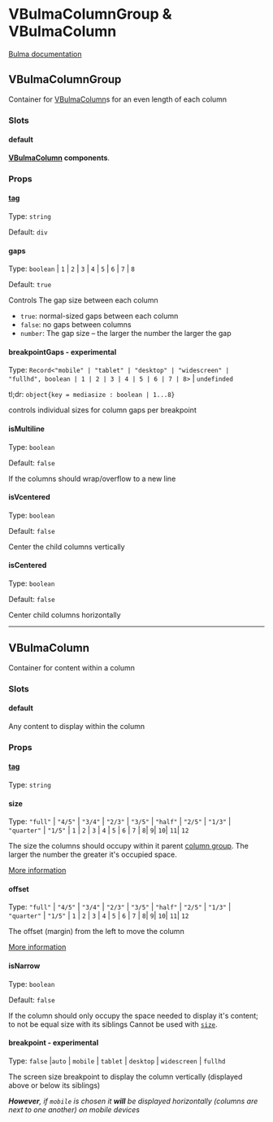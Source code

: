 # VBulmaColumnGroup & VBulmaColumn

[Bulma documentation](https://bulma.io/documentation/columns/)

## VBulmaColumnGroup

Container for [VBulmaColumn](#VBulmacolumn)s for an even length of each column

### Slots

#### default

**[VBulmaColumn](#VBulmacolumn) components**.

### Props

#### [tag](../../types/common_types.md#tag)

Type: `string`

Default: `div`

#### gaps

Type: `boolean` | `1` | `2` | `3` | `4` | `5` | `6` | `7` | `8`

Default: `true`

Controls The gap size between each column

- `true`: normal-sized gaps between each column
- `false`: no gaps between columns
- `number`: The gap size – the larger the number the larger the gap

#### breakpointGaps - experimental

Type: `Record<"mobile" | "tablet" | "desktop" | "widescreen" | "fullhd", boolean | 1 | 2 | 3 | 4 | 5 | 6 | 7 | 8>` | `undefinded`

tl;dr: `object{key = mediasize : boolean | 1...8}`

controls individual sizes for column gaps per breakpoint

#### isMultiline

Type: `boolean`

Default: `false`

If the columns should wrap/overflow to a new line

#### isVcentered

Type: `boolean`

Default: `false`

Center the child columns vertically

#### isCentered

Type: `boolean`

Default: `false`

Center child columns horizontally

--- 

## VBulmaColumn

Container for content within a column

### Slots

#### default

Any content to display within the column

### Props

#### [tag](../../types/common_types.md#tag)

Type: `string`

#### size

Type:  `"full"` | `"4/5"` | `"3/4"` | `"2/3"` | `"3/5"` | `"half"` | `"2/5"` | `"1/3"` | `"quarter"` | `"1/5"` | `1` | `2` | `3` | `4` | `5` | `6` | `7` | `8`| `9`| `10`| `11`| `12`

The size the columns should occupy within it parent [column group](#VBulmacolumngroup). The larger the number the
greater
it's occupied space.

[More information](https://bulma.io/documentation/columns/sizes/)

#### offset

Type:   `"full"` | `"4/5"` | `"3/4"` | `"2/3"` | `"3/5"` | `"half"` | `"2/5"` | `"1/3"` | `"quarter"` | `"1/5"` | `1` | `2` | `3` | `4` | `5` | `6` | `7` | `8`| `9`| `10`| `11`| `12`

The offset (margin) from the left to move the column

[More information](https://bulma.io/documentation/columns/sizes/#offset)

#### isNarrow

Type: `boolean`

Default: `false`

If the column should only occupy the space needed to display it's content; to not be equal size with its siblings
Cannot be used with [`size`](#size).

#### breakpoint - experimental

Type: `false` |`auto` | `mobile` | `tablet` | `desktop` | `widescreen` | `fullhd`

The screen size breakpoint to display the column vertically (displayed above or below its siblings)

_**However**, if `mobile` is chosen it **will** be displayed horizontally (columns are next to one another) on mobile
devices_